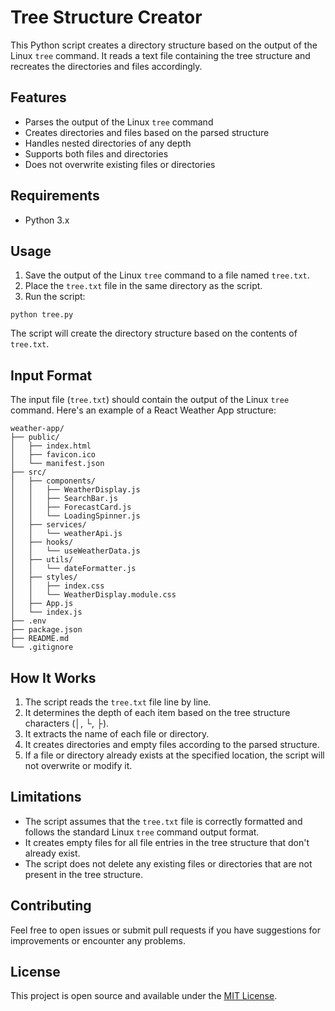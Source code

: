 # Tree Structure Creator

This Python script creates a directory structure based on the output of the Linux `tree` command. It reads a text file containing the tree structure and recreates the directories and files accordingly.

## Features

- Parses the output of the Linux `tree` command
- Creates directories and files based on the parsed structure
- Handles nested directories of any depth
- Supports both files and directories
- Does not overwrite existing files or directories

## Requirements

- Python 3.x

## Usage

1. Save the output of the Linux `tree` command to a file named `tree.txt`.
2. Place the `tree.txt` file in the same directory as the script.
3. Run the script:

```
python tree.py
```

The script will create the directory structure based on the contents of `tree.txt`.

## Input Format

The input file (`tree.txt`) should contain the output of the Linux `tree` command. Here's an example of a React Weather App structure:

```
weather-app/
├── public/
│   ├── index.html
│   ├── favicon.ico
│   └── manifest.json
├── src/
│   ├── components/
│   │   ├── WeatherDisplay.js
│   │   ├── SearchBar.js
│   │   ├── ForecastCard.js
│   │   └── LoadingSpinner.js
│   ├── services/
│   │   └── weatherApi.js
│   ├── hooks/
│   │   └── useWeatherData.js
│   ├── utils/
│   │   └── dateFormatter.js
│   ├── styles/
│   │   ├── index.css
│   │   └── WeatherDisplay.module.css
│   ├── App.js
│   └── index.js
├── .env
├── package.json
├── README.md
└── .gitignore
```

## How It Works

1. The script reads the `tree.txt` file line by line.
2. It determines the depth of each item based on the tree structure characters (│, └, ├).
3. It extracts the name of each file or directory.
4. It creates directories and empty files according to the parsed structure.
5. If a file or directory already exists at the specified location, the script will not overwrite or modify it.

## Limitations

- The script assumes that the `tree.txt` file is correctly formatted and follows the standard Linux `tree` command output format.
- It creates empty files for all file entries in the tree structure that don't already exist.
- The script does not delete any existing files or directories that are not present in the tree structure.

## Contributing

Feel free to open issues or submit pull requests if you have suggestions for improvements or encounter any problems.

## License

This project is open source and available under the [MIT License](LICENSE).